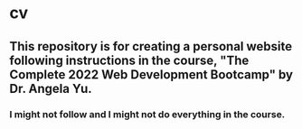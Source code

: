 # cv
## This repository is for creating a personal website following instructions in the course, "The Complete 2022 Web Development Bootcamp" by Dr. Angela Yu.
### I might not follow and I might not do everything in the course.